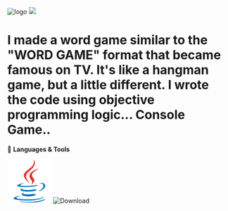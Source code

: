 <p align="left">
    <!-- Resized logo to 150x150 -->
    <img src="https://github.com/nazir20/Puzzle-Game/blob/main/frontend/public/logo.png" alt="logo" style="width: 150px; height: 150px;" />
    
  <img src="https://raw.githubusercontent.com/yegor256/hangman/master/images/logo.png" width="150px; height: 150px; "/>

</p>

# I made a word game similar to the "WORD GAME" format that became famous on TV. It's like a hangman game, but a little different. I wrote the code using objective programming logic... Console Game..

🧰 **Languages & Tools**

<p align="left">
    <!-- Java icon resized to 150x150 -->
    <img src="https://github.com/devicons/devicon/blob/master/icons/java/java-original.svg" alt="Java" style="width: 100px; height: 100px;" />
<img src="https://github.com/user-attachments/assets/dc878c84-0065-4603-b3f0-f08c787646b9" width="100" height="100" alt="Download">

</p>
